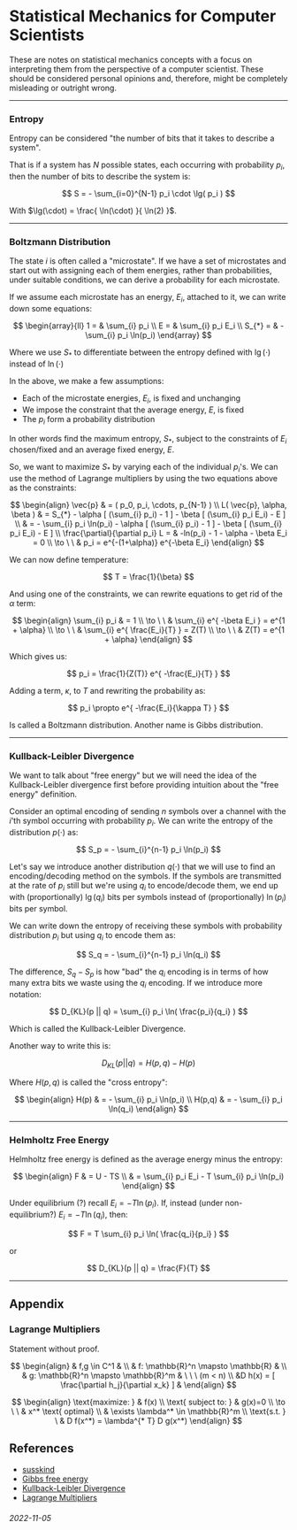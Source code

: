 Statistical Mechanics for Computer Scientists
===

These are notes on statistical mechanics concepts with a focus
on interpreting them from the perspective of a computer scientist.
These should be considered personal opinions and, therefore, might
be completely misleading or outright wrong.

---

### Entropy

Entropy can be considered "the number of bits that it takes to describe a system".

That is if a system has $N$ possible states, each occurring with probability $p_i$, then
the number of bits to describe the system is:

$$
S = - \sum_{i=0}^{N-1} p_i \cdot \lg( p_i )
$$

With $\lg(\cdot) = \frac{ \ln(\cdot) }{ \ln(2) }$.

---

### Boltzmann Distribution

The state $i$ is often called a "microstate".
If we have a set of microstates and start out with assigning each
of them energies, rather than probabilities, under suitable conditions,
we can derive a probability for each microstate.

If we assume each microstate has an energy, $E_i$, attached to it, we can
write down some equations:

$$
\begin{array}{ll}
1 = & \sum_{i} p_i \\
E = & \sum_{i} p_i E_i \\
S_{*} = & - \sum_{i} p_i \ln(p_i)
\end{array}
$$

Where we use $S_{*}$ to differentiate between the entropy defined with $\lg(\cdot)$ instead of $\ln(\cdot)$

In the above, we make a few assumptions:

* Each of the microstate energies, $E_i$, is fixed and unchanging
* We impose the constraint that the average energy, $E$, is fixed
* The $p_i$ form a probability distribution

In other words find the maximum entropy, $S_{*}$, subject to the constraints
of $E_i$ chosen/fixed and an average fixed energy, $E$.

So, we want to maximize $S_{*}$ by varying each of the individual $p_i$'s.
We can use the method of Lagrange multipliers by using the two equations above as the constraints:

$$
\begin{align}
\vec{p} & = ( p_0, p_i, \cdots, p_{N-1} ) \\
L( \vec{p}, \alpha, \beta ) & = S_{*} - \alpha [ (\sum_{i} p_i) - 1 ] - \beta [ (\sum_{i} p_i E_i) - E ] \\
 & = - \sum_{i} p_i \ln(p_i) - \alpha [ (\sum_{i} p_i) - 1 ] - \beta [ (\sum_{i} p_i E_i) - E ] \\
\frac{\partial}{\partial p_i} L = & -ln(p_i) - 1 - \alpha - \beta E_i = 0 \\
\to \ \ & p_i = e^{-(1+\alpha)} e^{-\beta E_i}
\end{align}
$$

We can now define temperature:

$$
T = \frac{1}{\beta}
$$

And using one of the constraints, we can rewrite equations to get rid of the $\alpha$ term:

$$
\begin{align}
\sum_{i} p_i & = 1  \\
\to \ \ & \sum_{i} e^{ -\beta E_i } = e^{1 + \alpha} \\
\to \ \ & \sum_{i} e^{ \frac{E_i}{T} } = Z(T) \\
\to \ \ & Z(T) = e^{1 + \alpha}
\end{align}
$$

Which gives us:

$$
p_i = \frac{1}{Z(T)} e^{ -\frac{E_i}{T} }
$$

Adding a term,  $\kappa$, to $T$ and rewriting the probability as:

$$
p_i \propto e^{ -\frac{E_i}{\kappa T} }
$$

Is called a Boltzmann distribution.
Another name is Gibbs distribution.

---

### Kullback-Leibler Divergence

We want to talk about "free energy" but we will need the idea of
the Kullback-Leibler divergence first before providing intuition about the "free energy"
definition.

Consider an optimal encoding of sending $n$ symbols over a channel with the $i$'th symbol
occurring with probability $p_i$.
We can write the entropy of the distribution $p(\cdot)$ as:

$$
S_p = - \sum_{i}^{n-1} p_i \ln(p_i)
$$

Let's say we introduce another distribution $q(\cdot)$ that we will use to find an encoding/decoding
method on the symbols.
If the symbols are transmitted at the rate of $p_i$ still but we're using $q_i$ to encode/decode them,
we end up with (proportionally) $\lg(q_i)$ bits per symbols instead of (proportionally) $\ln(p_i)$
bits per symbol.

We can write down the entropy of receiving these symbols with probability distribution $p_i$ but
using $q_i$ to encode them as:

$$
S_q = - \sum_{i}^{n-1} p_i \ln(q_i)
$$

The difference, $S_q - S_p$ is
how "bad" the $q_i$ encoding is in terms of how many extra bits we waste using the $q_i$ encoding.
If we introduce more notation:

$$
D_{KL}(p || q) = \sum_{i} p_i \ln( \frac{p_i}{q_i} )
$$

Which is called the Kullback-Leibler Divergence.

Another way to write this is:

$$
D_{KL}(p || q) = H(p,q) - H(p)
$$

Where $H(p,q)$ is called the "cross entropy":

$$
\begin{align}
H(p) & = - \sum_{i} p_i \ln(p_i) \\
H(p,q) & = - \sum_{i} p_i \ln(q_i)
\end{align}
$$

---

### Helmholtz Free Energy

Helmholtz free energy is defined as the average energy minus the entropy:

$$
\begin{align}
F & = U - TS \\
 & = \sum_{i} p_i E_i - T \sum_{i} p_i \ln(p_i)
\end{align}
$$

Under equilibrium (?) recall $E_i = -T \ln(p_i)$.
If, instead (under non-equilibrium?) $E_i = -T \ln(q_i)$, then:

$$
F = T \sum_{i} p_i \ln( \frac{q_i}{p_i} )
$$

or

$$
D_{KL}(p || q) = \frac{F}{T}
$$

---

Appendix
---

### Lagrange Multipliers

Statement without proof.


$$
\begin{align}
& f,g \in C^1 & \\
& f:  \mathbb{R}^n   \mapsto \mathbb{R} & \\
& g: \mathbb{R}^n  \mapsto \mathbb{R}^m & \ \ \ (m < n) \\ 
&D h(x) = [ \frac{\partial h_j}{\partial x_k} ] &
\end{align}
$$

$$
\begin{align}
\text{maximize: } & f(x) \\
\text{ subject to: } & g(x)=0 \\
\to \ \  &  x^* \text{ optimal} \\
& \exists \lambda^* \in \mathbb{R}^m \\
\text{s.t. } \  & D f(x^*) = \lambda^{* T} D g(x^*)
\end{align}
$$

References
---


* [susskind](https://www.youtube.com/watch?v=rhFkYjaM5kE&list=PL_IkS0viawhr3HcKH607rXbVqy28W_gB7&index=4)
* [Gibbs free energy](https://en.wikipedia.org/wiki/Gibbs_free_energy)
* [Kullback-Leibler Divergence](https://en.wikipedia.org/wiki/Kullback%E2%80%93Leibler_divergence)
* [Lagrange Multipliers](https://en.wikipedia.org/wiki/Lagrange_multiplier)

###### 2022-11-05
